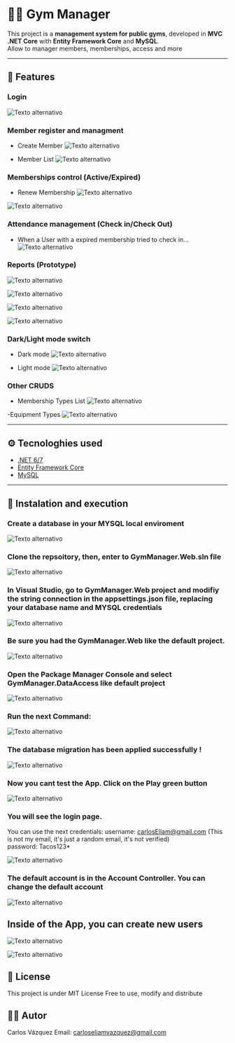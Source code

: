 # 🏋️‍♂️ Gym Manager

This project is a **management system for public gyms**, developed in **MVC .NET Core** with **Entity Framework Core** and **MySQL**.  
Allow to manager members, memberships, access and more

---

## 📌 Features

### Login
![Texto alternativo](images/Screenshot_179.png) 

### Member register and managment

- Create Member
![Texto alternativo](images/Screenshot_186.png) 

- Member List
![Texto alternativo](images/Screenshot_187.png) 


### Memberships control (Active/Expired)

- Renew Membership
![Texto alternativo](images/Screenshot_189.png) 


![Texto alternativo](images/Screenshot_190.png) 

### Attendance management (Check in/Check Out)

- When a User with a expired membership tried to check in...
![Texto alternativo](images/Screenshot_191.png) 


### Reports (Prototype)

![Texto alternativo](images/Screenshot_192.png) 

![Texto alternativo](images/Screenshot_193.png) 

![Texto alternativo](images/Screenshot_194.png) 

![Texto alternativo](images/Screenshot_195.png) 


### Dark/Light mode switch
- Dark mode
![Texto alternativo](images/Screenshot_196.png) 

- Light mode
![Texto alternativo](images/Screenshot_197.png) 


### Other CRUDS

- Membership Types List
![Texto alternativo](images/Screenshot_188.png)

-Equipment Types
![Texto alternativo](images/Screenshot_198.png) 

---

## ⚙️ Tecnologhies used

- [.NET 6/7](https://dotnet.microsoft.com/)
- [Entity Framework Core](https://learn.microsoft.com/ef/core/)
- [MySQL](https://www.mysql.com/)


---

## 🚀 Instalation and execution

### Create a database in your MYSQL local enviroment

![Texto alternativo](images/Screenshot_174.png)


### Clone the repsoitory, then, enter to GymManager.Web.sln file

![Texto alternativo](images/Screenshot_173.png)


### In Visual Studio, go to GymManager.Web project and modifiy the string connection in the appsettings.json file, replacing your database name and MYSQL credentials

![Texto alternativo](images/Screenshot_172.png)


### Be sure you had the GymManager.Web like the default project. 
![Texto alternativo](images/Screenshot_175.png)

### Open the Package Manager Console and select GymManager.DataAccess like default project
![Texto alternativo](images/Screenshot_176.png) 

### Run the next Command:
![Texto alternativo](images/Screenshot_177.png) 

### The database migration has been applied successfully !
![Texto alternativo](images/Screenshot_178.png) 

### Now you cant test the App. Click on the Play green button
![Texto alternativo](images/Screenshot_181.png)

### You will see the login page. 
You can use the next credentials:
username: carlosEliam@gmail.com (This is not my email, it's just a random email, it's not verified)
<br>
password: Tacos123*

![Texto alternativo](images/Screenshot_179.png) 

### The default account is in the Account Controller. You can change the default account
![Texto alternativo](images/Screenshot_180.png) 

## Inside of the App, you can create new users
![Texto alternativo](images/Screenshot_182.png) 

![Texto alternativo](images/Screenshot_183.png) 


## 📜 License
This project is under MIT License
Free to use, modify and distribute

## 👨‍💻 Autor
Carlos Vázquez
Email: carloseliamvazquez@gmail.com
